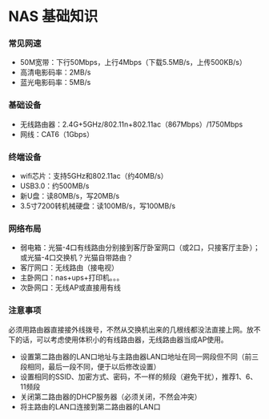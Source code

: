 # NAS 基础知识

### 常见网速

* 50M宽带：下行50Mbps，上行4Mbps（下载5.5MB/s，上传500KB/s）
* 高清电影码率：2MB/s
* 蓝光电影码率：5MB/s

### 基础设备

* 无线路由器：2.4G+5GHz/802.11n+802.11ac（867Mbps）/1750Mbps
* 网线：CAT6（1Gbps）

### 终端设备

* wifi芯片：支持5GHz和802.11ac（约40MB/s）
* USB3.0：约500MB/s
* 新U盘：读80MB/s，写20MB/s
* 3.5寸7200转机械硬盘：读100MB/s，写100MB/s

### 网络布局

* 弱电箱：光猫-4口有线路由分别接到客厅卧室网口（或2口，只接客厅主卧）；或光猫-4口交换机？光猫自带路由？
* 客厅网口：无线路由（接电视）
* 主卧网口：nas+ups+打印机。。。
* 次卧网口：无线AP或直接用有线

### 注意事项

必须用路由器直接接外线拨号，不然从交换机出来的几根线都没法直接上网。放不下的话，可以考虑使用体积小的有线路由器，无线路由器当成AP使用。

* 设置第二路由器的LAN口地址与主路由器LAN口地址在同一网段但不同（前三段相同，最后一段不同，便于以后修改设置）
* 设置相同的SSID、加密方式、密码，不一样的频段（避免干扰），推荐1、6、11频段
* 关闭第二路由器的DHCP服务器（必须关闭，不然会冲突）
* 将主路由的LAN口连接到第二路由器的LAN口

